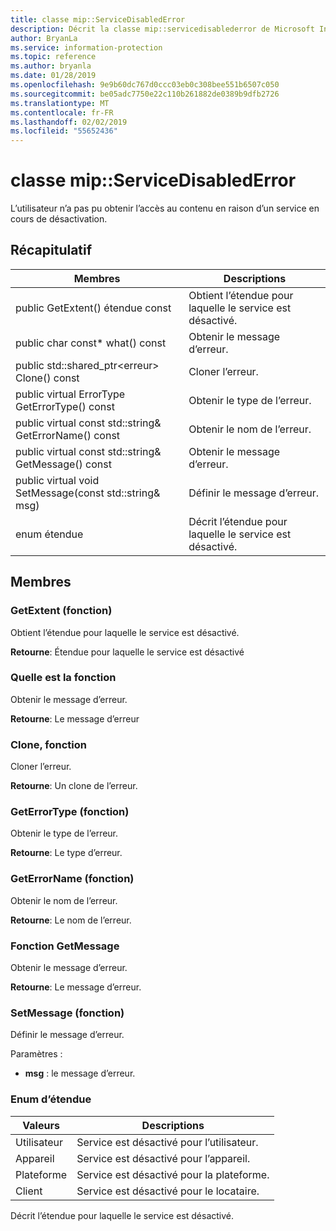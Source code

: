 ```yaml
---
title: classe mip::ServiceDisabledError
description: Décrit la classe mip::servicedisablederror de Microsoft Information Protection (MIP) SDK.
author: BryanLa
ms.service: information-protection
ms.topic: reference
ms.author: bryanla
ms.date: 01/28/2019
ms.openlocfilehash: 9e9b60dc767d0ccc03eb0c308bee551b6507c050
ms.sourcegitcommit: be05adc7750e22c110b261882de0389b9dfb2726
ms.translationtype: MT
ms.contentlocale: fr-FR
ms.lasthandoff: 02/02/2019
ms.locfileid: "55652436"
---
```

# <a name="class-mipservicedisablederror"></a>classe mip::ServiceDisabledError 
L’utilisateur n’a pas pu obtenir l’accès au contenu en raison d’un service en cours de désactivation.
  
## <a name="summary"></a>Récapitulatif
 Membres                        | Descriptions                                
--------------------------------|---------------------------------------------
public GetExtent() étendue const  |  Obtient l’étendue pour laquelle le service est désactivé.
public char const* what() const  |  Obtenir le message d’erreur.
public std::shared_ptr\<erreur\> Clone() const  |  Cloner l’erreur.
public virtual ErrorType GetErrorType() const  |  Obtenir le type de l’erreur.
public virtual const std::string& GetErrorName() const  |  Obtenir le nom de l’erreur.
public virtual const std::string& GetMessage() const  |  Obtenir le message d’erreur.
public virtual void SetMessage(const std::string& msg)  |  Définir le message d’erreur.
enum étendue  |  Décrit l’étendue pour laquelle le service est désactivé.
  
## <a name="members"></a>Membres
  
### <a name="getextent-function"></a>GetExtent (fonction)
Obtient l’étendue pour laquelle le service est désactivé.

  
**Retourne**: Étendue pour laquelle le service est désactivé
  
### <a name="what-function"></a>Quelle est la fonction
Obtenir le message d’erreur.

  
**Retourne**: Le message d’erreur
  
### <a name="clone-function"></a>Clone, fonction
Cloner l’erreur.

  
**Retourne**: Un clone de l’erreur.
  
### <a name="geterrortype-function"></a>GetErrorType (fonction)
Obtenir le type de l’erreur.

  
**Retourne**: Le type d’erreur.
  
### <a name="geterrorname-function"></a>GetErrorName (fonction)
Obtenir le nom de l’erreur.

  
**Retourne**: Le nom de l’erreur.
  
### <a name="getmessage-function"></a>Fonction GetMessage
Obtenir le message d’erreur.

  
**Retourne**: Le message d’erreur.
  
### <a name="setmessage-function"></a>SetMessage (fonction)
Définir le message d’erreur.

Paramètres :  
* **msg** : le message d’erreur.


  
### <a name="extent-enum"></a>Enum d’étendue
 Valeurs                         | Descriptions                                
--------------------------------|---------------------------------------------
Utilisateur            | Service est désactivé pour l’utilisateur.
Appareil            | Service est désactivé pour l’appareil.
Plateforme            | Service est désactivé pour la plateforme.
Client            | Service est désactivé pour le locataire.
Décrit l’étendue pour laquelle le service est désactivé.